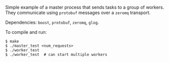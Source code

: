 Simple example of a master process that sends tasks to a group of workers. They communicate using `protobuf` messages over a `zeromq` transport.

Dependencies: `boost`, `protobuf`, `zeromq`, `glog`.

To compile and run:

    $ make
    $ ./master_test <num_requests>
    $ ./worker_test
    $ ./worker_test  # can start multiple workers
